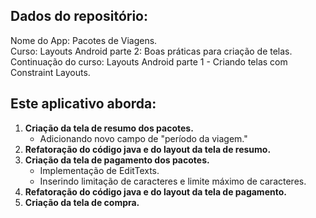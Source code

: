 ## Dados do repositório:
Nome do App: Pacotes de Viagens.<br>
Curso: Layouts Android parte 2: Boas práticas para criação de telas.<br>
Continuação do curso: Layouts Android parte 1 - Criando telas com Constraint Layouts.

## Este aplicativo aborda:
1. **Criação da tela de resumo dos pacotes.**
    - Adicionando novo campo de "período da viagem."  
3. **Refatoração do código java e do layout da tela de resumo.**
4. **Criação da tela de pagamento dos pacotes.**
    - Implementação de EditTexts.
    - Inserindo limitação de caracteres e limite máximo de caracteres.
5. **Refatoração do código java e do layout da tela de pagamento.**
6. **Criação da tela de compra.**
